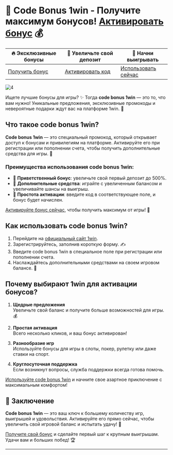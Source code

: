 # 🎁 Code Bonus 1win - Получите максимум бонусов! [Активировать бонус](https://brandplay.link/6F5VqbyZ) 💰

| **🔥 Эксклюзивные бонусы** | **🎁 Увеличьте свой депозит** | **🚀 Начни выигрывать** |
|----------------------------|------------------------------|-------------------------|
| [Получить бонус](https://brandplay.link/6F5VqbyZ) | [Активировать код](https://brandplay.link/6F5VqbyZ) | [Использовать сейчас](https://brandplay.link/6F5VqbyZ) |

![4](https://github.com/user-attachments/assets/d51c6c3b-47e4-4573-b6f2-956bbf5cd821)

Ищете лучшие бонусы для игры? ✨ Тогда **code bonus 1win** — это то, что вам нужно! Уникальные предложения, эксклюзивные промокоды и невероятные подарки ждут вас на платформе 1win. 🎉

## Что такое code bonus 1win?

**Code bonus 1win** — это специальный промокод, который открывает доступ к бонусам и привилегиям на платформе. Активируйте его при регистрации или пополнении счета, чтобы получить дополнительные средства для игры. 💎

### Преимущества использования code bonus 1win:
- 🎁 **Приветственный бонус**: увеличьте свой первый депозит до 500%.  
- 🚀 **Дополнительные средства**: играйте с увеличенным балансом и увеличивайте шансы на выигрыш.  
- 🌟 **Простота активации**: введите код в соответствующее поле, и бонус будет начислен.  

[Активируйте бонус сейчас](https://brandplay.link/6F5VqbyZ), чтобы получить максимум от игры! 🎲

## Как использовать code bonus 1win?

1. Перейдите на [официальный сайт 1win](https://brandplay.link/6F5VqbyZ).  
2. Зарегистрируйтесь, заполнив короткую форму. ✍️  
3. Введите code bonus 1win в специальное поле при регистрации или пополнении счета.  
4. Наслаждайтесь дополнительными средствами на своем игровом балансе. 🎉  

## Почему выбирают 1win для активации бонусов?

1. **Щедрые предложения**  
   Увеличьте свой баланс и получите больше возможностей для игры. 💰  

2. **Простая активация**  
   Всего несколько кликов, и ваш бонус активирован!  

3. **Разнообразие игр**  
   Используйте бонусы для игры в слоты, покер, рулетку или даже ставки на спорт.  

4. **Круглосуточная поддержка**  
   Если возникнут вопросы, служба поддержки всегда готова помочь.  

[Используйте code bonus 1win](https://brandplay.link/6F5VqbyZ) и начните свое азартное приключение с максимальным комфортом!

## 🚀 Заключение

**Code bonus 1win** — это ваш ключ к большему количеству игр, выигрышей и удовольствия. Активируйте его прямо сейчас, чтобы увеличить свой игровой баланс и испытать удачу! 🌟

[Получите свой бонус](https://brandplay.link/6F5VqbyZ) и сделайте первый шаг к крупным выигрышам. Удачи вам и больших побед! 🏆

---

